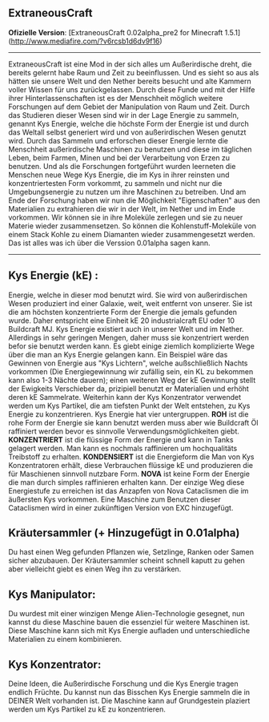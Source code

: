## ExtraneousCraft
**Ofizielle Version**: [ExtraneousCraft 0.02alpha_pre2 for Minecraft 1.5.1] (http://www.mediafire.com/?v6rcsb1d6dv9f16)

***

ExtraneousCraft ist eine Mod in der sich alles um Außerirdische dreht, die bereits gelernt habe Raum und Zeit zu beeinflussen. Und es sieht so aus als hätten sie unsere Welt und den Nether bereits besucht und alte Kammern voller Wissen für uns zurückgelassen. Durch diese Funde und mit der Hilfe ihrer Hinterlassenschaften ist es der Menschheit möglich weitere Forschungen auf dem Gebiet der Manipulation von Raum und Zeit. Durch das Studieren dieser Wesen sind wir in der Lage Energie zu sammeln, genannt Kys Energie, welche die höchste Form der Energie ist und durch das Weltall selbst generiert wird und von außerirdischen Wesen genutzt wird. Durch das Sammeln und erforschen dieser Energie lernte die Menschheit außerirdische Maschinen zu benutzen und diese im täglichen Leben, beim Farmen, Minen und bei der Verarbeitung von Erzen zu benutzen. Und als die Forschungen fortgeführt wurden leerneten die Menschen neue Wege Kys Energie, die im Kys in ihrer reinsten und konzentriertesten Form vorkommt, zu sammeln und nicht nur die Umgebungsenergie zu nutzen um ihre Maschinen zu betreiben. Und am Ende der Forschung haben wir nun die Möglichkeit "Eigenschaften" aus den Materialien zu extrahieren die wir in der Welt, im Nether und im Ende vorkommen. Wir können sie in ihre Moleküle zerlegen und sie zu neuer Materie wieder zusammensetzen. So können die Kohlenstuff-Moleküle von einem Stack Kohle zu einem Diamanten wieder zusammengesetzt  werden. Das ist alles was ich über die Verssion 0.01alpha sagen kann.

***

Kys Energie (kE) :
-------------------
Energie, welche in dieser mod benutzt wird. Sie wird von außerirdischen Wesen produziert ind einer Galaxie, weit, weit entfernt von unserer. Sie ist die am höchsten konzentrierte Form der Energie die jemals gefunden wurde. Daher entspricht eine Einheit kE 20 industrialcraft EU oder 10 Buildcraft MJ. Kys Energie existiert auch in unserer Welt und im Nether. Allerdings in sehr geringen Mengen, daher muss sie konzentriert werden befor sie benutzt werden kann. Es giebt einige ziemlich komplizierte Wege über die man an Kys Energie gelangen kann. Ein Beispiel wäre das Gewinnen von Energie aus "Kys Lichtern", welche außschließlich Nachts vorkommen (Die Energiegewinnung wir zufällig sein, ein KL zu bekommen kann also 1-3 Nächte dauern); einen weiteren Weg der kE Gewinnung stellt der Ewigkeits Verschieber da, prizipiell benutzt er Materialien und erhöht deren kE Sammelrate. Weiterhin kann der Kys Konzentrator verwendet werden um Kys Partikel, die am tiefsten Punkt der Welt entstehen, zu Kys Energie zu konzentrieren. Kys Energie hat vier untergruppen. **ROH** ist die rohe Form der Energie sie kann benutzt werden muss aber wie Buildcraft Öl raffiniert werden bevor es sinnvolle Verwendungsmöglichkeiten giebt. **KONZENTRIERT** ist die flüssige Form der Energie und kann in Tanks gelagert werden. Man kann es nochmals raffinieren um hochqualitäts Treibstoff zu erhalten. **KONDENSIERT** ist die Energieform die Man von Kys Konzentratoren erhält, diese Verbrauchen flüssige kE und produzieren die für Maschienen sinnvoll nutzbare Form. **NOVA** ist keine Form der Energie die man durch simples raffinieren erhalten kann. Der einzige Weg diese Energiestufe zu erreichen ist das Anzapfen von Nova Cataclismen die im äußersten Kys vorkommen. Eine Maschine zum Benutzen dieser Cataclismen wird in einer zukünftigen Version von EXC hinzugefügt.

Kräutersammler (+ Hinzugefügt in 0.01alpha)
------------------------------------------------
Du hast einen Weg gefunden Pflanzen wie, Setzlinge, Ranken oder Samen sicher abzubauen. Der Kräutersammler scheint schnell kaputt zu gehen aber vielleicht giebt es einen Weg ihn zu verstärken.

Kys Manipulator:
---------------------
Du wurdest mit einer winzigen Menge Alien-Technologie gesegnet, nun kannst du diese Maschine bauen die essenziel für weitere Maschinen ist. Diese Maschine kann sich mit Kys Energie aufladen und unterschiedliche Materialien zu einem kombinieren.

Kys Konzentrator:
-------------------
Deine Ideen, die Außerirdische Forschung und die Kys Energie tragen endlich Früchte. Du kannst nun das Bisschen Kys Energie sammeln die in DEINER Welt vorhanden ist. Die Maschine kann auf Grundgestein plaziert werden um Kys Partikel zu kE zu konzentrieren.
